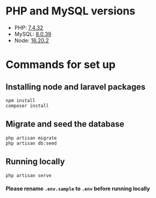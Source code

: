 # PHP and MySQL versions
- PHP: [7.4.32](https://www.php.net/releases/)
- MySQL: [8.0.39](https://dev.mysql.com/downloads/installer/)
- Node: [16.20.2](https://nodejs.org/en/blog/release/v16.20.2)

# Commands for set up

## Installing node and laravel packages
```
npm install
composer install
```

## Migrate and seed the database
```
php artisan migrate
php artisan db:seed
```

## Running locally
```
php artisan serve
```

#### Please rename `.env.sample` to `.env` before running locally
